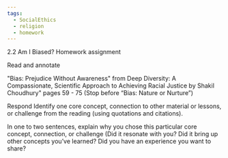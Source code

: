 ```yaml
---
tags:
  - SocialEthics
  - religion
  - homework
---
```


2.2 Am I Biased? Homework assignment

Read and annotate 

"Bias: Prejudice Without Awareness" from Deep Diversity: A Compassionate, Scientific Approach to Achieving Racial Justice by Shakil Choudhury" pages 59 - 75 (Stop before “Bias: Nature or Nurture”)


Respond
Identify one core concept, connection to other material or lessons, or challenge from the reading (using quotations and citations).

In one to two sentences, explain why you chose this particular core concept, connection, or challenge (Did it resonate with you? Did it bring up other concepts you’ve learned? Did you have an experience you want to share?
